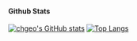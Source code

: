 <!-- I am a software developer at SAP. -->

#### Github Stats

[![chgeo's GitHub stats](https://github-readme-stats.vercel.app/api?username=chgeo&show_icons=true&theme=transparent&hide_title=true&rank_icon=percentile)](https://github.com/chgeo)
[![Top Langs](https://github-readme-stats.vercel.app/api/top-langs/?username=chgeo&show_icons=true&theme=transparent&layout=compact&size_weight=0.5&count_weight=0.5&hide=HTML,Ruby)](https://github.com/chgeo)

<!--
**chgeo/chgeo** is a ✨ _special_ ✨ repository because its `README.md` (this file) appears on your GitHub profile.

Here are some ideas to get you started:

- 🔭 I’m currently working on ...
- 🌱 I’m currently learning ...
- 👯 I’m looking to collaborate on ...
- 🤔 I’m looking for help with ...
- 💬 Ask me about ...
- 📫 How to reach me: ...
- 😄 Pronouns: ...
- ⚡ Fun fact: ...
-->
